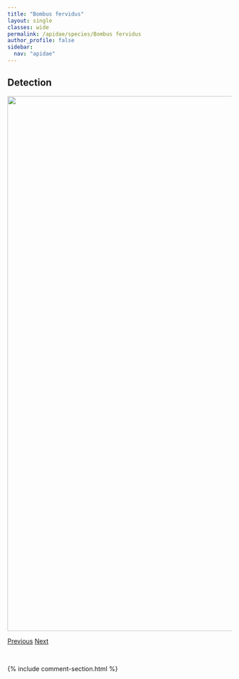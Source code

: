 ```yaml
---
title: "Bombus fervidus"
layout: single
classes: wide
permalink: /apidae/species/Bombus fervidus
author_profile: false
sidebar:
  nav: "apidae"
---
```


<h2>Detection</h2>

<a href="/ANBC/assets/figures/species/Bombus fervidus/range-map.png">
<img src="/ANBC/assets/figures/species/Bombus fervidus/range-map.png" height = "1200" width = "800">
</a>

<a href="/profiles/species/Bombus cryptarum" class="pagination--pager" title="PreviousName">Previous</a> <a href="/profiles/species/Bombus flavidus" class="pagination--pager" title="NextName">Next</a>

<p>&nbsp;</p>

{% include comment-section.html %}
